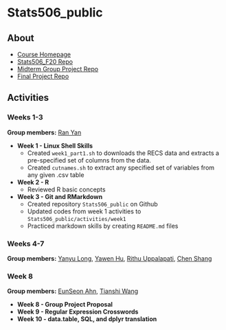 # Stats506_public  

## About  
* [Course Homepage](https://jbhender.github.io/Stats506/F20/)
* [Stats506_F20 Repo](https://github.com/jbhender/Stats506_F20/tree/master)
* [Midterm Group Project Repo](https://github.com/SkyWang0919/STATS-506-Midterm-Project-02)
* [Final Project Repo](https://github.com/longyyu/Stats506_FinalProj)


## Activities  
### Weeks 1-3  
**Group members:** 
[Ran Yan](https://github.com/Ranynola/Stats506_public)

* **Week 1 - Linux Shell Skills**  
  * Created `week1_part1.sh` to downloads the RECS data and extracts 
    a pre-specified set of columns from the data.
  * Created `cutnames.sh` to extract any specified set of variables 
    from any given .csv table
* **Week 2 - R**  
  * Reviewed R basic concepts 
* **Week 3 - Git and RMarkdown**  
  * Created repository `Stats506_public` on Github
  * Updated codes from week 1 activities to `Stats506_public/activities/week1`
  * Practiced markdown skills by creating `README.md` files

### Weeks 4-7
**Group members:** [Yanyu Long](https://github.com/longyyu/Stats506_public), [Yawen Hu](https://github.com/yawenh/Stats506_public), [Rithu Uppalapati](https://github.com/rurithu/Stats506_public), [Chen Shang](https://github.com/ChenShangUmich/Stats506_public)  

### Week 8  
**Group members:** 
[EunSeon Ahn](https://github.com/EunseonAhn/Stats506_public), 
[Tianshi Wang](https://github.com/SkyWang0919/Stats506_public)
  
* **Week 8 - Group Project Proposal**  
* **Week 9 - Regular Expression Crosswords**  
* **Week 10 - data.table, SQL, and dplyr translation**  

